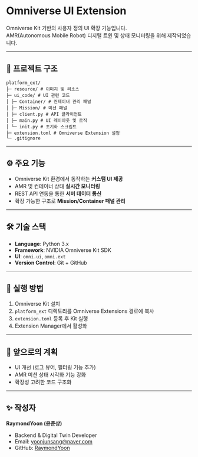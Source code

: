 # Omniverse UI Extension

Omniverse Kit 기반의 사용자 정의 UI 확장 기능입니다.  
AMR(Autonomous Mobile Robot) 디지털 트윈 및 상태 모니터링을 위해 제작되었습니다.

---

## 📂 프로젝트 구조
```
platform_ext/
├─ resource/ # 이미지 및 리소스
├─ ui_code/ # UI 관련 코드
│ ├─ Container/ # 컨테이너 관리 패널
│ ├─ Mission/ # 미션 패널
│ ├─ client.py # API 클라이언트
│ ├─ main.py # UI 레이아웃 및 로직
│ └─ init.py # 초기화 스크립트
├─ extension.toml # Omniverse Extension 설정
└─ .gitignore
```

---

## ⚙️ 주요 기능
- Omniverse Kit 환경에서 동작하는 **커스텀 UI 제공**
- AMR 및 컨테이너 상태 **실시간 모니터링**
- REST API 연동을 통한 **서버 데이터 통신**
- 확장 가능한 구조로 **Mission/Container 패널 관리**

---

## 🛠️ 기술 스택
- **Language**: Python 3.x  
- **Framework**: NVIDIA Omniverse Kit SDK  
- **UI**: `omni.ui`, `omni.ext`  
- **Version Control**: Git + GitHub  

---

## 🚀 실행 방법
1. Omniverse Kit 설치  
2. `platform_ext` 디렉토리를 Omniverse Extensions 경로에 복사  
3. `extension.toml` 등록 후 Kit 실행  
4. Extension Manager에서 활성화  

---

## 📌 앞으로의 계획
- UI 개선 (로그 뷰어, 필터링 기능 추가)  
- AMR 미션 상태 시각화 기능 강화  
- 확장성 고려한 코드 구조화  

---

## ✨ 작성자
**RaymondYoon (윤준상)**  
- Backend & Digital Twin Developer  
- Email: yoonjunsang@naver.com  
- GitHub: [RaymondYoon](https://github.com/RaymondYoon)
